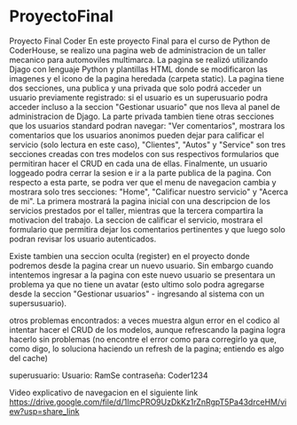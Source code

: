 # ProyectoFinal
Proyecto Final Coder
En este proyecto Final para el curso de Python de CoderHouse, se realizo una pagina web de administracion de un taller mecanico para automoviles multimarca. La pagina se realizó utilizando Djago con lenguaje Python y plantillas HTML donde se modificaron las imagenes y el icono de la pagina heredada (carpeta static).
La pagina tiene dos secciones, una publica y una privada que solo podrá acceder un usuario previamente registrado: si el usuario es un superusuario podra acceder incluso a la seccion "Gestionar usuario" que nos lleva al panel de administracion de Djago. La parte privada tambien tiene otras secciones que los usuarios standard podran navegar: "Ver comentarios", mostrara los comentarios que los usuarios anonimos pueden dejar para calificar el servicio (solo lectura en este caso), "Clientes", "Autos" y "Service" son tres secciones creadas con tres modelos con sus respectivos formularios que permitiran hacer el CRUD en cada una de ellas.
Finalmente, un usuario loggeado podra cerrar la sesion e ir a la parte publica de la pagina.
Con respecto a esta parte, se podra ver que el menu de navegacion cambia y mostrara solo tres secciones: "Home", "Calificar nuestro servicio" y "Acerca de mi". La primera mostrará la pagina inicial con una descripcion de los servicios prestados por el taller, mientras que la tercera compartira la motivacion del trabajo. La seccion de calificar el servicio, mostrara el formulario que permitira dejar los comentarios pertinentes y que luego solo podran revisar los usuario autenticados.

Existe tambien una seccion oculta (register) en el proyecto donde podremos desde la pagina crear un nuevo usuario. Sin embargo cuando intentemos ingresar a la pagina con este nuevo usuario se presentara un problema ya que no tiene un avatar (esto ultimo solo podra agregarse desde la seccion "Gestionar usuarios" - ingresando al sistema con un supersusuario).

otros problemas encontrados: a veces muestra algun error en el codico al intentar hacer el CRUD de los modelos, aunque refrescando la pagina logra hacerlo sin problemas (no encontre el error como para corregirlo ya que, como digo, lo soluciona haciendo un refresh de la pagina; entiendo es algo del cache)

superusuario:
Usuario: RamSe
contraseña: Coder1234

Video explicativo de navegacion en el siguiente link
https://drive.google.com/file/d/1ImcPRO9UzDkKz1rZnRgpT5Pa43drceHM/view?usp=share_link

